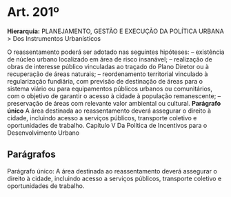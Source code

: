 # Art. 201º

**Hierarquia:** PLANEJAMENTO, GESTÃO E EXECUÇÃO DA POLÍTICA URBANA > Dos Instrumentos Urbanísticos

O reassentamento poderá ser adotado nas seguintes hipóteses:
– existência de núcleo urbano localizado em área de risco insanável;
– realização de obras de interesse público vinculadas ao traçado do Plano Diretor ou à recuperação de áreas naturais;
– reordenamento territorial vinculado à regularização fundiária, com previsão de destinação de áreas para o sistema viário ou para equipamentos públicos urbanos ou comunitários, com o objetivo de garantir o acesso à cidade à população remanescente;
– preservação de áreas com relevante valor ambiental ou cultural.
**Parágrafo único** A área destinada ao reassentamento deverá assegurar o direito à cidade, incluindo acesso a serviços públicos, transporte coletivo e oportunidades de trabalho.
Capítulo V
Da Política de Incentivos para o Desenvolvimento Urbano

## Parágrafos
Parágrafo único: A área destinada ao reassentamento deverá assegurar o direito à cidade, incluindo acesso a serviços públicos, transporte coletivo e oportunidades de trabalho.




